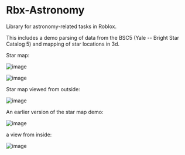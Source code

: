 # Rbx-Astronomy
Library for astronomy-related tasks in Roblox.

This includes a demo parsing of data from the BSC5 (Yale -- Bright Star Catalog 5) and mapping of star locations in 3d.

Star map:

![image](https://github.com/loamtor/Rbx-Astronomy/assets/118779491/8a04ac85-fff4-4f48-af2a-a63d905b817f)


![image](https://github.com/loamtor/Rbx-Astronomy/assets/118779491/e0ef3a71-a876-4660-a0ac-4a8b52efec2a)

Star map viewed from outside:

![image](https://github.com/loamtor/Rbx-Astronomy/assets/118779491/8fc58881-c0b7-450c-abee-ff116e4c2e0c)

An earlier version of the star map demo:

![image](https://github.com/loamtor/Rbx-Astronomy/assets/118779491/b3ce4c39-94f6-4983-a7c8-14a2d238cb49)

a view from inside:

![image](https://github.com/loamtor/Rbx-Astronomy/assets/118779491/e530458b-0bfc-4eed-9d4f-a371ecd42336)
